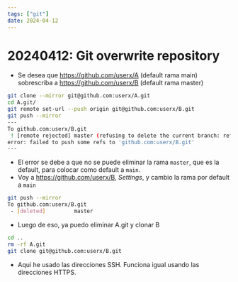 ```yaml
---
tags: ["git"]
date: 2024-04-12
---
```


# 20240412: Git overwrite repository

<TagsLinks />

- Se desea que https://github.com/userx/A (default rama main) sobrescriba a https://github.com/userx/B (default rama master)

```sh
git clone --mirror git@github.com:userx/A.git
cd A.git/
git remote set-url --push origin git@github.com:userx/B.git
git push --mirror
---
To github.com:userx/B.git
 ! [remote rejected] master (refusing to delete the current branch: refs/heads/master)
error: failed to push some refs to 'github.com:userx/B.git'
---
```

- El error se debe a que no se puede eliminar la rama `master`, que es la default, para colocar como default a `main`.
- Voy a https://github.com/userx/B, _Settings_, y cambio la rama por default a `main`

```sh
git push --mirror
To github.com:userx/B.git
 - [deleted]         master
```

- Luego de eso, ya puedo eliminar A.git y clonar B

```sh
cd ..
rm -rf A.git
git clone git@github.com:userx/B.git
```

- Aquí he usado las direcciones SSH. Funciona igual usando las direcciones HTTPS.